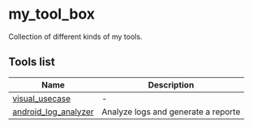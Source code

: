# my_tool_box
Collection of different kinds of my tools.

## Tools list

Name | Description
-----|------------
[visual_usecase](./visual_usecase/README.md)|-
[android_log_analyzer](./android_log_analyzer/README.md)|Analyze logs and generate a reporte
